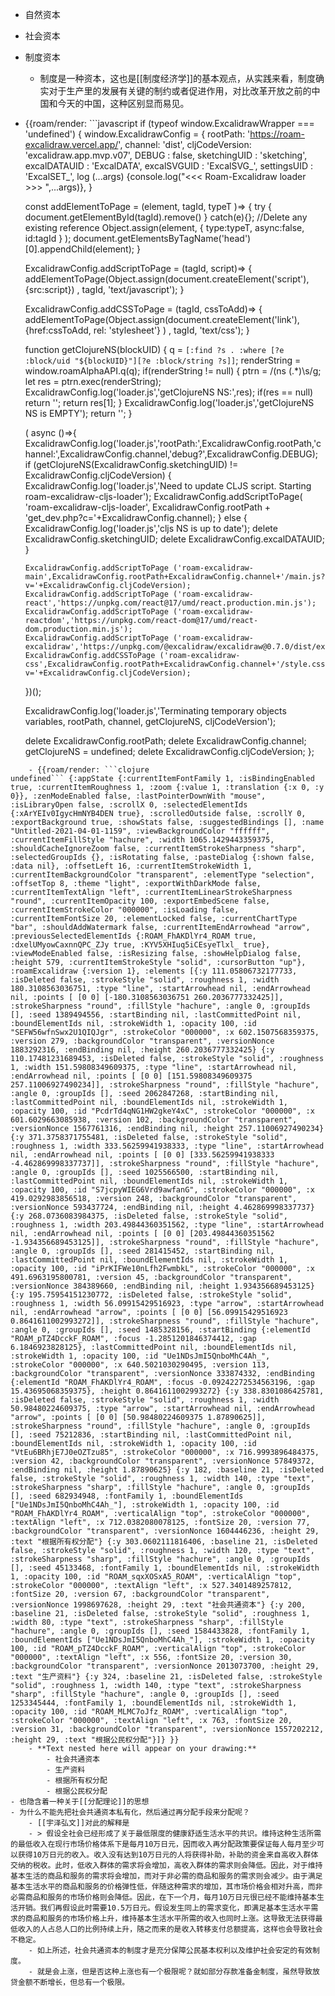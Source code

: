 - 自然资本
- 社会资本
- 制度资本
    - 制度是一种资本，这也是[[制度经济学]]的基本观点，从实践来看，制度确实对于生产里的发展有关键的制约或者促进作用，对比改革开放之前的中国和今天的中国，这种区别显而易见。
- {{roam/render: ```javascript
if (typeof window.ExcalidrawWrapper === 'undefined') {
  window.ExcalidrawConfig = {
    rootPath: 'https://roam-excalidraw.vercel.app/',
    channel: 'dist',
    cljCodeVersion: 'excalidraw.app.mvp.v07',
    DEBUG : false,
    sketchingUID : 'sketching',
    excalDATAUID : 'ExcalDATA',
    excalSVGUID  : 'ExcalSVG_',
    settingsUID  : 'ExcalSET_',
    log (...args) {console.log("<<< Roam-Excalidraw loader >>> ",...args)},
  }

  const addElementToPage = (element, tagId, typeT )=> {
    try { document.getElementById(tagId).remove() } catch(e){};  //Delete any existing reference
    Object.assign(element, { type:typeT, async:false, id:tagId } );
    document.getElementsByTagName('head')[0].appendChild(element);
  }

  ExcalidrawConfig.addScriptToPage = (tagId, script)=> {
    addElementToPage(Object.assign(document.createElement('script'),{src:script}) , tagId, 'text/javascript');
  }

  ExcalidrawConfig.addCSSToPage = (tagId, cssToAdd)=> {
    addElementToPage(Object.assign(document.createElement('link'),{href:cssToAdd, rel: 'stylesheet'} ) , tagId, 'text/css');
  }

  function getClojureNS(blockUID) {
    q = `[:find ?s . :where [?e :block/uid "${blockUID}"][?e :block/string ?s]]`;
    renderString = window.roamAlphaAPI.q(q);
    if(renderString != null) { 
      ptrn = /\(ns (.*)\s/g;
      let res = ptrn.exec(renderString);
      ExcalidrawConfig.log('loader.js','getClojureNS NS:',res);
      if(res == null) return '';
      return res[1];
    }
    ExcalidrawConfig.log('loader.js','getClojureNS NS is EMPTY');
    return '';
  } 

  ( async ()=>{
    ExcalidrawConfig.log('loader.js','rootPath:',ExcalidrawConfig.rootPath,'channel:',ExcalidrawConfig.channel,'debug?',ExcalidrawConfig.DEBUG);
      if (getClojureNS(ExcalidrawConfig.sketchingUID) != ExcalidrawConfig.cljCodeVersion) {
        ExcalidrawConfig.log('loader.js','Need to update CLJS script. Starting roam-excalidraw-cljs-loader');
        ExcalidrawConfig.addScriptToPage( 'roam-excalidraw-cljs-loader',  ExcalidrawConfig.rootPath + 'get_dev.php?c='+ExcalidrawConfig.channel);
      }
      else {
        ExcalidrawConfig.log('loader.js','cljs NS is up to date');
        delete ExcalidrawConfig.sketchingUID;
        delete ExcalidrawConfig.excalDATAUID;
      }
      
      ExcalidrawConfig.addScriptToPage ('roam-excalidraw-main',ExcalidrawConfig.rootPath+ExcalidrawConfig.channel+'/main.js?v='+ExcalidrawConfig.cljCodeVersion);
      ExcalidrawConfig.addScriptToPage ('roam-excalidraw-react','https://unpkg.com/react@17/umd/react.production.min.js');
      ExcalidrawConfig.addScriptToPage ('roam-excalidraw-reactdom','https://unpkg.com/react-dom@17/umd/react-dom.production.min.js');
      ExcalidrawConfig.addScriptToPage ('roam-excalidraw-excalidraw','https://unpkg.com/@excalidraw/excalidraw@0.7.0/dist/excalidraw.production.min.js');
      ExcalidrawConfig.addCSSToPage ('roam-excalidraw-css',ExcalidrawConfig.rootPath+ExcalidrawConfig.channel+'/style.css?v='+ExcalidrawConfig.cljCodeVersion);
  })();
  
  ExcalidrawConfig.log('loader.js','Terminating temporary objects variables, rootPath, channel, getClojureNS, cljCodeVersion');

  delete ExcalidrawConfig.rootPath;
  delete ExcalidrawConfig.channel;
  getClojureNS = undefined;
  delete ExcalidrawConfig.cljCodeVersion;
};
```}}
    - {{roam/render: ```clojure
undefined``` {:appState {:currentItemFontFamily 1, :isBindingEnabled true, :currentItemRoughness 1, :zoom {:value 1, :translation {:x 0, :y 0}}, :zenModeEnabled false, :lastPointerDownWith "mouse", :isLibraryOpen false, :scrollX 0, :selectedElementIds {:xArYEIv0IgycHmNYB4DEN true}, :scrolledOutside false, :scrollY 0, :exportBackground true, :showStats false, :suggestedBindings [], :name "Untitled-2021-04-01-1159", :viewBackgroundColor "ffffff", :currentItemFillStyle "hachure", :width 1065.1429443359375, :shouldCacheIgnoreZoom false, :currentItemStrokeSharpness "sharp", :selectedGroupIds {}, :isRotating false, :pasteDialog {:shown false, :data nil}, :offsetLeft 16, :currentItemStrokeWidth 1, :currentItemBackgroundColor "transparent", :elementType "selection", :offsetTop 8, :theme "light", :exportWithDarkMode false, :currentItemTextAlign "left", :currentItemLinearStrokeSharpness "round", :currentItemOpacity 100, :exportEmbedScene false, :currentItemStrokeColor "000000", :isLoading false, :currentItemFontSize 20, :elementLocked false, :currentChartType "bar", :shouldAddWatermark false, :currentItemEndArrowhead "arrow", :previousSelectedElementIds {:ROAM_FhAKDlYr4_ROAM true, :dxelUMyowCaxnnQPC_ZJy true, :KYV5XHIuq5iCEsyeTlxl_ true}, :viewModeEnabled false, :isResizing false, :showHelpDialog false, :height 579, :currentItemStrokeStyle "solid", :cursorButton "up"}, :roamExcalidraw {:version 1}, :elements [{:y 111.05806732177733, :isDeleted false, :strokeStyle "solid", :roughness 1, :width 180.3108563036751, :type "line", :startArrowhead nil, :endArrowhead nil, :points [ [0 0] [-180.3108563036751 260.2036777332425]], :strokeSharpness "round", :fillStyle "hachure", :angle 0, :groupIds [], :seed 1389494556, :startBinding nil, :lastCommittedPoint nil, :boundElementIds nil, :strokeWidth 1, :opacity 100, :id "SEFW56wfnSwx2U1QIQJgr", :strokeColor "000000", :x 602.1507568359375, :version 279, :backgroundColor "transparent", :versionNonce 1883292316, :endBinding nil, :height 260.2036777332425} {:y 110.17481231689453, :isDeleted false, :strokeStyle "solid", :roughness 1, :width 151.59808349609375, :type "line", :startArrowhead nil, :endArrowhead nil, :points [ [0 0] [151.59808349609375 257.11006927490234]], :strokeSharpness "round", :fillStyle "hachure", :angle 0, :groupIds [], :seed 2062847268, :startBinding nil, :lastCommittedPoint nil, :boundElementIds nil, :strokeWidth 1, :opacity 100, :id "PcdrTd4qNG1HW2gkeY4xC", :strokeColor "000000", :x 601.6029663085938, :version 102, :backgroundColor "transparent", :versionNonce 1567761316, :endBinding nil, :height 257.11006927490234} {:y 371.3758371755481, :isDeleted false, :strokeStyle "solid", :roughness 1, :width 333.56259941938333, :type "line", :startArrowhead nil, :endArrowhead nil, :points [ [0 0] [333.56259941938333 -4.462869998337737]], :strokeSharpness "round", :fillStyle "hachure", :angle 0, :groupIds [], :seed 1025566500, :startBinding nil, :lastCommittedPoint nil, :boundElementIds nil, :strokeWidth 1, :opacity 100, :id "S7jcpyWIEG6Vrd9awfanG", :strokeColor "000000", :x 419.0292983856518, :version 248, :backgroundColor "transparent", :versionNonce 593437724, :endBinding nil, :height 4.462869998337737} {:y 268.0736083984375, :isDeleted false, :strokeStyle "solid", :roughness 1, :width 203.49844360351562, :type "line", :startArrowhead nil, :endArrowhead nil, :points [ [0 0] [203.49844360351562 -1.934356689453125]], :strokeSharpness "round", :fillStyle "hachure", :angle 0, :groupIds [], :seed 281415452, :startBinding nil, :lastCommittedPoint nil, :boundElementIds nil, :strokeWidth 1, :opacity 100, :id "iPrKIFWe10nLfh2FwmbkL", :strokeColor "000000", :x 491.6963195800781, :version 45, :backgroundColor "transparent", :versionNonce 384389660, :endBinding nil, :height 1.934356689453125} {:y 195.75954151230772, :isDeleted false, :strokeStyle "solid", :roughness 1, :width 56.09915429516923, :type "arrow", :startArrowhead nil, :endArrowhead "arrow", :points [ [0 0] [56.09915429516923 0.8641611002993272]], :strokeSharpness "round", :fillStyle "hachure", :angle 0, :groupIds [], :seed 1485328156, :startBinding {:elementId "ROAM_pTZ4DcckF_ROAM", :focus -1.2851201846374412, :gap 6.1846923828125}, :lastCommittedPoint nil, :boundElementIds nil, :strokeWidth 1, :opacity 100, :id "Ue1NDsJmI5QnboMhC4Ah_", :strokeColor "000000", :x 640.5021030290495, :version 113, :backgroundColor "transparent", :versionNonce 333874332, :endBinding {:elementId "ROAM_FhAKDlYr4_ROAM", :focus -0.09242272534563196, :gap 15.43695068359375}, :height 0.8641611002993272} {:y 338.8301086425781, :isDeleted false, :strokeStyle "solid", :roughness 1, :width 50.98480224609375, :type "arrow", :startArrowhead nil, :endArrowhead "arrow", :points [ [0 0] [50.98480224609375 1.87890625]], :strokeSharpness "round", :fillStyle "hachure", :angle 0, :groupIds [], :seed 75212836, :startBinding nil, :lastCommittedPoint nil, :boundElementIds nil, :strokeWidth 1, :opacity 100, :id "VtEu6BRhjE7J0eOZTzu85", :strokeColor "000000", :x 716.9993896484375, :version 42, :backgroundColor "transparent", :versionNonce 57849372, :endBinding nil, :height 1.87890625} {:y 182, :baseline 21, :isDeleted false, :strokeStyle "solid", :roughness 1, :width 140, :type "text", :strokeSharpness "sharp", :fillStyle "hachure", :angle 0, :groupIds [], :seed 682934948, :fontFamily 1, :boundElementIds ["Ue1NDsJmI5QnboMhC4Ah_"], :strokeWidth 1, :opacity 100, :id "ROAM_FhAKDlYr4_ROAM", :verticalAlign "top", :strokeColor "000000", :textAlign "left", :x 712.0382080078125, :fontSize 20, :version 77, :backgroundColor "transparent", :versionNonce 1604446236, :height 29, :text "根据所有权分配"} {:y 303.0602111816406, :baseline 21, :isDeleted false, :strokeStyle "solid", :roughness 1, :width 120, :type "text", :strokeSharpness "sharp", :fillStyle "hachure", :angle 0, :groupIds [], :seed 45133468, :fontFamily 1, :boundElementIds nil, :strokeWidth 1, :opacity 100, :id "ROAM_sqxXOSxA5_ROAM", :verticalAlign "top", :strokeColor "000000", :textAlign "left", :x 527.3401489257812, :fontSize 20, :version 67, :backgroundColor "transparent", :versionNonce 1998697628, :height 29, :text "社会共通资本"} {:y 200, :baseline 21, :isDeleted false, :strokeStyle "solid", :roughness 1, :width 80, :type "text", :strokeSharpness "sharp", :fillStyle "hachure", :angle 0, :groupIds [], :seed 1584433828, :fontFamily 1, :boundElementIds ["Ue1NDsJmI5QnboMhC4Ah_"], :strokeWidth 1, :opacity 100, :id "ROAM_pTZ4DcckF_ROAM", :verticalAlign "top", :strokeColor "000000", :textAlign "left", :x 556, :fontSize 20, :version 30, :backgroundColor "transparent", :versionNonce 2013073700, :height 29, :text "生产资料"} {:y 324, :baseline 21, :isDeleted false, :strokeStyle "solid", :roughness 1, :width 140, :type "text", :strokeSharpness "sharp", :fillStyle "hachure", :angle 0, :groupIds [], :seed 1253345444, :fontFamily 1, :boundElementIds nil, :strokeWidth 1, :opacity 100, :id "ROAM_MLMC7oJfz_ROAM", :verticalAlign "top", :strokeColor "000000", :textAlign "left", :x 763, :fontSize 20, :version 31, :backgroundColor "transparent", :versionNonce 1557202212, :height 29, :text "根据公民权分配"}]} }}
    - **Text nested here will appear on your drawing:**
        - 社会共通资本
        - 生产资料
        - 根据所有权分配
        - 根据公民权分配
- 也隐含着一种关于[[分配理论]]的思想
- 为什么不能先把社会共通资本私有化，然后通过再分配手段来分配呢？
    - [[宇泽弘文]]对此的解释是
    - > 假设全社会已经形成了关于最低限度的健康舒适生活水平的共识。维持这种生活所需的最低收入在现行市场价格体系下是每月10万日元，因而收入再分配政策要保证每人每月至少可以获得10万日元的收入。收入没有达到10万日元的人将获得补助，补助的资金来自高收入群体交纳的税收。此时，低收入群体的需求将会增加，高收入群体的需求则会降低。因此，对于维持基本生活的商品和服务的需求将会增加，而对于非必需的商品和服务的需求则会减少。由于满足基本生活水平的商品和服务的价格弹性低，伴随这种需求的增加，其市场价格会相对升高，而非必需商品和服务的市场价格则会降低。因此，在下一个月，每月10万日元很已经不能维持基本生活开销。我们再假设此时需要10.5万日元。假设发生同上的需求变化，即满足基本生活水平需求的商品和服务的市场价格上升，维持基本生活水平所需的收入也同时上涨。这导致无法获得最低收入的人占总人口的比例持续上升，随之而来的是收入转移支付总额提高，这样也会导致社会不稳定。
    - 如上所述，社会共通资本的制度才是充分保障公民基本权利以及维护社会安定的有效制度。
    - 就是会上涨，但是否这种上涨也有一个极限呢？就如部分存款准备金制度，虽然导致放贷金额不断增长，但总有一个极限。
